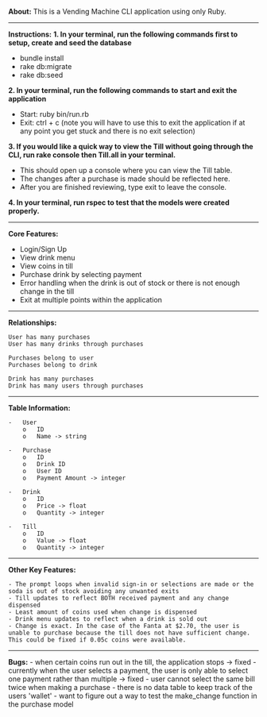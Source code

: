 **About:** This is a Vending Machine CLI application using only Ruby. 
______________________________________

**Instructions:**
**1. In your terminal, run the following commands first to setup, create and seed the database**

 - bundle install
 - rake db:migrate
 - rake db:seed

**2. In your terminal, run the following commands to start and exit the application**

 - Start: ruby bin/run.rb 
 - Exit: ctrl + c (note you will have to use this to exit the application if at any point you get stuck and there is no exit selection)

**3. If you would like a quick way to view the Till without going through the CLI, run rake console then Till.all in your terminal.**

- This should open up a console where you can view the Till table. 
- The changes after a purchase is made should be reflected here. 
- After you are finished reviewing, type exit to leave the console.

**4. In your terminal, run rspec to test that the models were created properly.**
_____________________________________

**Core Features:**
- Login/Sign Up
- View drink menu
- View coins in till
- Purchase drink by selecting payment
- Error handling when the drink is out of stock or there is not enough change in the till
- Exit at multiple points within the application
______________________________________
    
**Relationships:**

	User has many purchases
	User has many drinks through purchases

	Purchases belong to user
	Purchases belong to drink

	Drink has many purchases
	Drink has many users through purchases 
______________________________________


**Table Information:**

    -	User
        o	ID
        o	Name -> string

    -	Purchase
        o	ID
        o	Drink ID 
        o	User ID
        o	Payment Amount -> integer

    -	Drink
        o	ID
        o	Price -> float
        o	Quantity -> integer

    -	Till
        o	ID
        o	Value -> float
        o	Quantity -> integer
___________________________________

**Other Key Features:**

    - The prompt loops when invalid sign-in or selections are made or the soda is out of stock avoiding any unwanted exits
    - Till updates to reflect BOTH received payment and any change dispensed
    - Least amount of coins used when change is dispensed
    - Drink menu updates to reflect when a drink is sold out
    - Change is exact. In the case of the Fanta at $2.70, the user is unable to purchase because the till does not have sufficient change. This could be fixed if 0.05c coins were available. 
_____________________________________

**Bugs:**
    - when certain coins run out in the till, the application stops -> fixed
    - currently when the user selects a payment, the user is only able to select one payment rather than multiple -> fixed
    - user cannot select the same bill twice when making a purchase
    - there is no data table to keep track of the users 'wallet'
    - want to figure out a way to test the make_change function in the purchase model
